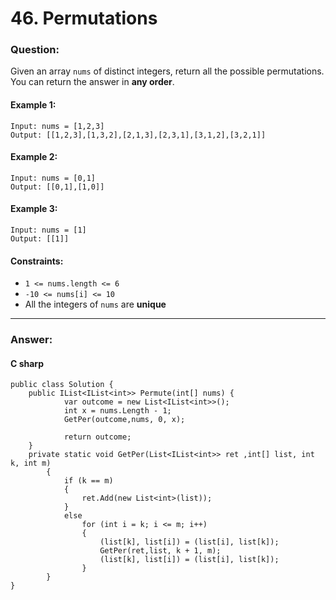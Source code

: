 # 46. Permutations

### Question:


Given an array `nums` of distinct integers, return all the possible permutations. You can return the answer in **any order**.
#### Example 1:
```
Input: nums = [1,2,3]
Output: [[1,2,3],[1,3,2],[2,1,3],[2,3,1],[3,1,2],[3,2,1]]
```
#### Example 2:
```
Input: nums = [0,1]
Output: [[0,1],[1,0]]
```
#### Example 3:
```
Input: nums = [1]
Output: [[1]]
```
#### Constraints:
* `1 <= nums.length <= 6`
* `-10 <= nums[i] <= 10`
* All the integers of `nums` are **unique**
----
### Answer:
#### C sharp
```
public class Solution {
    public IList<IList<int>> Permute(int[] nums) {
            var outcome = new List<IList<int>>();
            int x = nums.Length - 1;
            GetPer(outcome,nums, 0, x);

            return outcome;
    }
    private static void GetPer(List<IList<int>> ret ,int[] list, int k, int m)
        {
            if (k == m)
            {
                ret.Add(new List<int>(list));
            }
            else
                for (int i = k; i <= m; i++)
                {
                    (list[k], list[i]) = (list[i], list[k]);
                    GetPer(ret,list, k + 1, m);
                    (list[k], list[i]) = (list[i], list[k]);
                }
        }
}
```

